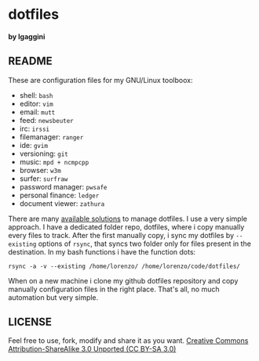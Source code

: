 # dotfiles
#### by lgaggini

## README
These are configuration files for my GNU/Linux toolboox:

* shell: `bash`
* editor: `vim`
* email: `mutt`
* feed: `newsbeuter`
* irc: `irssi`
* filemanager: `ranger`
* ide: `gvim`
* versioning: `git`
* music: `mpd + ncmpcpp` 
* browser: `w3m`
* surfer: `surfraw`
* password manager: `pwsafe`
* personal finance: `ledger`
* document viewer:  `zathura`

There are many [available solutions](http://dotfiles.github.com/) to manage dotfiles. I use a very simple approach. I have a dedicated folder repo, dotfiles, where i copy manually every files to track. After the first manually copy, i sync my dotfiles by `--existing` options of `rsync`, that syncs two folder only for files present in the destination. In my bash functions i have the function dots:

    rsync -a -v --existing /home/lorenzo/ /home/lorenzo/code/dotfiles/

When on a new machine i clone my github dotfiles repository and copy manually configuration files in the right place.
That's all, no much automation but very simple.

## LICENSE
Feel free to use, fork, modify and share it as you want.
[Creative Commons Attribution-ShareAlike 3.0 Unported (CC BY-SA 3.0)](https://creativecommons.org/licenses/by-sa/3.0/)
